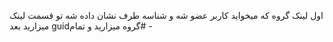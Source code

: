اول لینک گروه که میخواید کاربر عضو شه و شناسه طرف نشان داده شه تو قسمت لینک میزارید بعد guidگروه میزارید و تمام# -
